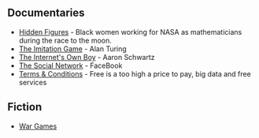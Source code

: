 ## Documentaries
* [Hidden Figures][] - Black women working for NASA as mathematicians during the race to the moon.
* [The Imitation Game][] - Alan Turing
* [The Internet's Own Boy][] - Aaron Schwartz
* [The Social Network][] - FaceBook
* [Terms & Conditions][] - Free is a too high a price to pay, big data and free services

## Fiction
* [War Games][]

[Hidden Figures]: <>
[The Imitation Game]: <>
[The Internet's Own Boy]: <>
[The Social Network]: <>
[Terms & Conditions]: <>
[War Games]: <>
